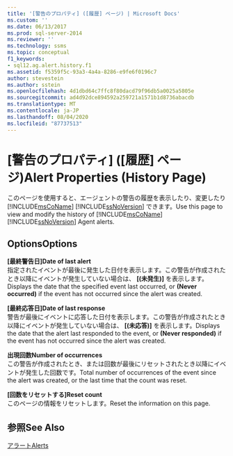 ```yaml
---
title: '[警告のプロパティ] ([履歴] ページ) | Microsoft Docs'
ms.custom: ''
ms.date: 06/13/2017
ms.prod: sql-server-2014
ms.reviewer: ''
ms.technology: ssms
ms.topic: conceptual
f1_keywords:
- sql12.ag.alert.history.f1
ms.assetid: f5359f5c-93a3-4a4a-8286-e9fe6f0196c7
author: stevestein
ms.author: sstein
ms.openlocfilehash: 4d1dbd64c7ffc8f80dacd79f96db5a0025a5805e
ms.sourcegitcommit: ad4d92dce894592a259721a1571b1d8736abacdb
ms.translationtype: MT
ms.contentlocale: ja-JP
ms.lasthandoff: 08/04/2020
ms.locfileid: "87737513"
---
```

# <a name="alert-properties-history-page"></a><span data-ttu-id="cb700-102">[警告のプロパティ] ([履歴] ページ)</span><span class="sxs-lookup"><span data-stu-id="cb700-102">Alert Properties (History Page)</span></span>
  <span data-ttu-id="cb700-103">このページを使用すると、エージェントの警告の履歴を表示したり、変更したり [!INCLUDE[msCoName](../../includes/msconame-md.md)] [!INCLUDE[ssNoVersion](../../includes/ssnoversion-md.md)] できます。</span><span class="sxs-lookup"><span data-stu-id="cb700-103">Use this page to view and modify the history of [!INCLUDE[msCoName](../../includes/msconame-md.md)] [!INCLUDE[ssNoVersion](../../includes/ssnoversion-md.md)] Agent alerts.</span></span>  
  
## <a name="options"></a><span data-ttu-id="cb700-104">Options</span><span class="sxs-lookup"><span data-stu-id="cb700-104">Options</span></span>  
 <span data-ttu-id="cb700-105">**[最終警告日]**</span><span class="sxs-lookup"><span data-stu-id="cb700-105">**Date of last alert**</span></span>  
 <span data-ttu-id="cb700-106">指定されたイベントが最後に発生した日付を表示します。この警告が作成されたとき以降にイベントが発生していない場合は、 **[(未発生)]** を表示します。</span><span class="sxs-lookup"><span data-stu-id="cb700-106">Displays the date that the specified event last occurred, or **(Never occurred)** if the event has not occurred since the alert was created.</span></span>  
  
 <span data-ttu-id="cb700-107">**[最終応答日]**</span><span class="sxs-lookup"><span data-stu-id="cb700-107">**Date of last response**</span></span>  
 <span data-ttu-id="cb700-108">警告が最後にイベントに応答した日付を表示します。この警告が作成されたとき以降にイベントが発生していない場合は、 **[(未応答)]** を表示します。</span><span class="sxs-lookup"><span data-stu-id="cb700-108">Displays the date that the alert last responded to the event, or **(Never responded)** if the event has not occurred since the alert was created.</span></span>  
  
 <span data-ttu-id="cb700-109">**出現回数**</span><span class="sxs-lookup"><span data-stu-id="cb700-109">**Number of occurrences**</span></span>  
 <span data-ttu-id="cb700-110">この警告が作成されたとき、または回数が最後にリセットされたとき以降にイベントが発生した回数です。</span><span class="sxs-lookup"><span data-stu-id="cb700-110">Total number of occurrences of the event since the alert was created, or the last time that the count was reset.</span></span>  
  
 <span data-ttu-id="cb700-111">**[回数をリセットする]**</span><span class="sxs-lookup"><span data-stu-id="cb700-111">**Reset count**</span></span>  
 <span data-ttu-id="cb700-112">このページの情報をリセットします。</span><span class="sxs-lookup"><span data-stu-id="cb700-112">Reset the information on this page.</span></span>  
  
## <a name="see-also"></a><span data-ttu-id="cb700-113">参照</span><span class="sxs-lookup"><span data-stu-id="cb700-113">See Also</span></span>  
 [<span data-ttu-id="cb700-114">アラート</span><span class="sxs-lookup"><span data-stu-id="cb700-114">Alerts</span></span>](alerts.md)  
  
  
